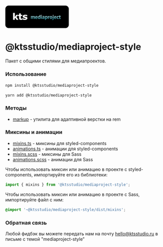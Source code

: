 ![kts](./logo.png)

# @ktsstudio/mediaproject-style

Пакет с общими стилями для медиапроектов.

### Использование

`npm install @ktsstudio/mediaproject-style`

`yarn add @ktsstudio/mediaproject-style`

### Методы

* [markup](./src/markup.ts) - утилита для адаптивной верстки на rem

### Миксины и анимации

* [mixins.ts](./src/mixins.ts) - миксины для styled-components
* [animations.ts](./src/animations.ts) - анимации для styled-components
* [mixins.scss](./src/mixins.scss) - миксины для Sass
* [animations.scss](./src/animations.scss) - анимации для Sass

Чтобы использовать миксин или анимацию в проекте с styled-components, импортируйте его из библиотеки:

```typescript
import { mixins } from '@ktsstudio/mediaproject-style';
```

Чтобы использовать миксин или анимацию в проекте с Sass, импортируйте файл с ним:

```scss
@import '~@ktsstudio/mediaproject-style/dist/mixins';
```

### Обратная связь
Любой фидбэк вы можете передать нам на почту [hello@ktsstudio.ru](mailto:hello@ktsstudio.ru) в письме с темой "mediaproject-style"
